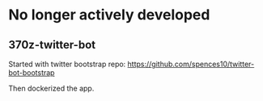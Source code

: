 # No longer actively developed

## 370z-twitter-bot

Started with twitter bootstrap repo: https://github.com/spences10/twitter-bot-bootstrap

Then dockerized the app.

